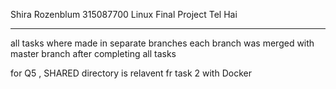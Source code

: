 Shira Rozenblum
315087700
Linux Final Project Tel Hai
***

all tasks where made in separate branches
each branch was merged with master branch after completing all tasks

for Q5 , SHARED directory is relavent fr task 2 with Docker




